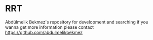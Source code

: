 # RRT
Abdülmelik Bekmez's repository for development and searching 
if you wanna get more information please contact https://github.com/abdulmelikbekmez
